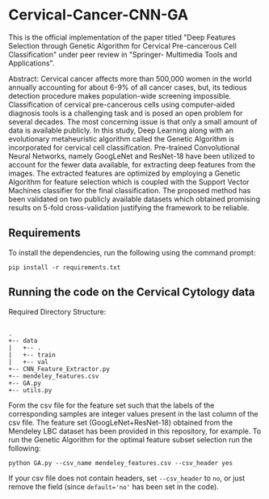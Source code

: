 # Cervical-Cancer-CNN-GA
This is the official implementation of the paper titled "Deep Features Selection through Genetic Algorithm for Cervical Pre-cancerous Cell Classification" under peer review in "Springer- Multimedia Tools and Applications".

Abstract: Cervical cancer affects more than 500,000 women in the world annually accounting for about 6-9\% of all cancer cases, but, its tedious detection procedure makes population-wide screening impossible. Classification of cervical pre-cancerous cells using computer-aided diagnosis tools is a challenging task and is posed an open problem for several decades. The most concerning issue is that only a small amount of data is available publicly. In this study, Deep Learning along with an evolutionary metaheuristic algorithm called the Genetic Algorithm is incorporated for cervical cell classification. Pre-trained Convolutional Neural Networks, namely GoogLeNet and ResNet-18 have been utilized to account for the fewer data available, for extracting deep features from the images. The extracted features are optimized by employing a Genetic Algorithm for feature selection which is coupled with the Support Vector Machines classifier for the final classification. The proposed method has been validated on two publicly available datasets which obtained promising results on 5-fold cross-validation justifying the framework to be reliable.

## Requirements

To install the dependencies, run the following using the command prompt:

`pip install -r requirements.txt`

## Running the code on the Cervical Cytology data



Required Directory Structure:
```

.
+-- data
|   +-- .
|   +-- train
|   +-- val
+-- CNN_Feature_Extractor.py
+-- mendeley_features.csv
+-- GA.py
+-- utils.py

```
Form the csv file for the feature set such that the labels of the corresponding samples are integer values present in the last column of the csv file. The feature set (GoogLeNet+ResNet-18) obtained from the Mendeley LBC dataset has been provided in this repository, for example. To run the Genetic Algorithm for the optimal feature subset selection run the following:

`python GA.py --csv_name mendeley_features.csv --csv_header yes`

If your csv file does not contain headers, set `--csv_header` to `no`, or just remove the field (since `default='no'` has been set in the code).
